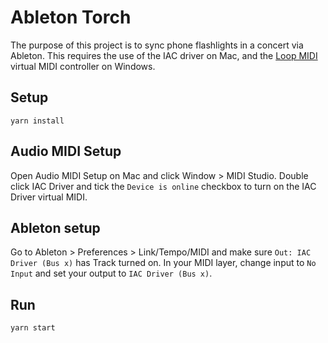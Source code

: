 # Ableton Torch

The purpose of this project is to sync phone flashlights in a concert via Ableton. This requires the use of the IAC driver on Mac, and the [Loop MIDI](https://www.tobias-erichsen.de/software/loopmidi.html) virtual MIDI controller on Windows.

## Setup
```
yarn install
```

## Audio MIDI Setup
Open Audio MIDI Setup on Mac and click Window > MIDI Studio. Double click IAC Driver and tick the `Device is online` checkbox to turn on the IAC Driver virtual MIDI.

## Ableton setup
Go to Ableton > Preferences > Link/Tempo/MIDI and make sure `Out: IAC Driver (Bus x)` has Track turned on. In your MIDI layer, change input to `No Input` and set your output to `IAC Driver (Bus x)`.

## Run
```
yarn start
```
